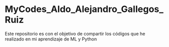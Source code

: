 # MyCodes_Aldo_Alejandro_Gallegos_Ruiz
Este repositorio es con el objetivo de compartir los códigos que he realizado en mi aprendizaje de ML y Python
